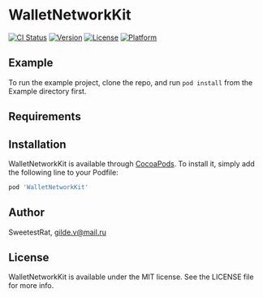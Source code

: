 # WalletNetworkKit

[![CI Status](https://img.shields.io/travis/SweetestRat/WalletNetworkKit.svg?style=flat)](https://travis-ci.org/SweetestRat/WalletNetworkKit)
[![Version](https://img.shields.io/cocoapods/v/WalletNetworkKit.svg?style=flat)](https://cocoapods.org/pods/WalletNetworkKit)
[![License](https://img.shields.io/cocoapods/l/WalletNetworkKit.svg?style=flat)](https://cocoapods.org/pods/WalletNetworkKit)
[![Platform](https://img.shields.io/cocoapods/p/WalletNetworkKit.svg?style=flat)](https://cocoapods.org/pods/WalletNetworkKit)

## Example

To run the example project, clone the repo, and run `pod install` from the Example directory first.

## Requirements

## Installation

WalletNetworkKit is available through [CocoaPods](https://cocoapods.org). To install
it, simply add the following line to your Podfile:

```ruby
pod 'WalletNetworkKit'
```

## Author

SweetestRat, gilde.v@mail.ru

## License

WalletNetworkKit is available under the MIT license. See the LICENSE file for more info.
